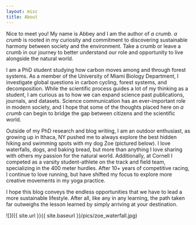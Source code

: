 ```yaml
---
layout: misc
title: About
---
```

Nice to meet you! My name is Abbey and I am the author of *a crumb*. *a crumb* is rooted in my curiosity and commitment to discovering sustainable harmony between society and the environment. Take a crumb or leave a crumb in our journey to better understand our role and opportunity to live alongside the natural world.

I am a PhD student studying how carbon moves among and through forest systems. As a member of the University of Miami Biology Department, I investigate global questions in carbon cycling, forest systems, and decomposition. While the scientific process guides a lot of my thinking as a student, I am curious as to how we can expand science past publications, journals, and datasets. Science communication has an ever-important role in modern society, and I hope that some of the thoughts placed here on *a crumb* can begin to bridge the gap between citizens and the scientific world. 

Outside of my PhD research and blog writing, I am an outdoor enthusiast, as growing up in Ithaca, NY pushed me to always explore the best hidden hiking and swimming spots with my dog Zoe (pictured below). I love waterfalls, dogs, and baking bread, but more than anything I love sharing with others my passion for the natural world. Additionally, at Cornell I competed as a varsity student-athlete on the track and field team, specializing in the 400 meter hurdles. After 10+ years of competitive racing, I continue to love running, but have shifted my focus to explore more creative movements in my yoga practice. 

I hope this blog conveys the endless opportunities that we have to lead a more sustainable lifestyle. After all, like any in any learning, the path taken far outweighs the lesson learned by simply arriving at your destination.

![]({{ site.url }}{{ site.baseurl }}/pics/zoe_waterfall.jpg)

